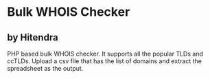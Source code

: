 # Bulk WHOIS Checker
## by Hitendra
PHP based bulk WHOIS checker. It supports all the popular TLDs and ccTLDs. Upload a csv file that has the list of domains and extract the spreadsheet as the output.
